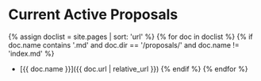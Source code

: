 # Current Active Proposals

{% assign doclist = site.pages | sort: 'url'  %}
{% for doc in doclist %}
{% if doc.name contains '.md' and doc.dir == '/proposals/' and doc.name != 'index.md' %}
* [{{ doc.name }}]({{ doc.url | relative_url }})
{% endif %}
{% endfor %}
